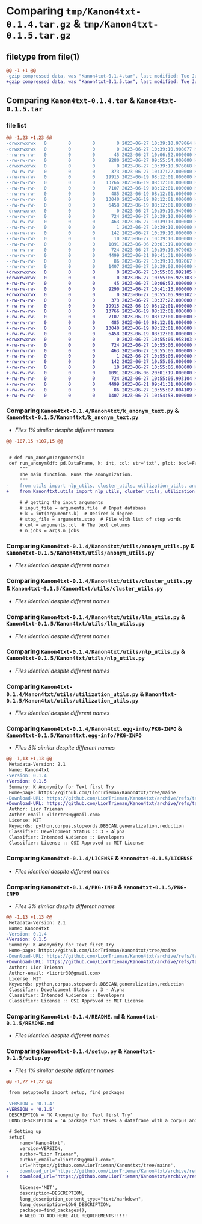 # Comparing `tmp/Kanon4txt-0.1.4.tar.gz` & `tmp/Kanon4txt-0.1.5.tar.gz`

## filetype from file(1)

```diff
@@ -1 +1 @@
-gzip compressed data, was "Kanon4txt-0.1.4.tar", last modified: Tue Jun 27 10:39:11 2023, max compression
+gzip compressed data, was "Kanon4txt-0.1.5.tar", last modified: Tue Jun 27 10:55:07 2023, max compression
```

## Comparing `Kanon4txt-0.1.4.tar` & `Kanon4txt-0.1.5.tar`

### file list

```diff
@@ -1,23 +1,23 @@
-drwxrwxrwx   0        0        0        0 2023-06-27 10:39:10.978064 Kanon4txt-0.1.4/
-drwxrwxrwx   0        0        0        0 2023-06-27 10:39:10.908077 Kanon4txt-0.1.4/Kanon4txt/
--rw-rw-rw-   0        0        0       45 2023-06-27 10:06:52.000000 Kanon4txt-0.1.4/Kanon4txt/__init__.py
--rw-rw-rw-   0        0        0     9280 2023-06-27 09:55:54.000000 Kanon4txt-0.1.4/Kanon4txt/k_anonym_text.py
-drwxrwxrwx   0        0        0        0 2023-06-27 10:39:10.976068 Kanon4txt-0.1.4/Kanon4txt/utils/
--rw-rw-rw-   0        0        0      373 2023-06-27 10:37:22.000000 Kanon4txt-0.1.4/Kanon4txt/utils/__init__.py
--rw-rw-rw-   0        0        0    19915 2023-06-19 08:12:01.000000 Kanon4txt-0.1.4/Kanon4txt/utils/anonym_utils.py
--rw-rw-rw-   0        0        0    13766 2023-06-19 08:12:01.000000 Kanon4txt-0.1.4/Kanon4txt/utils/cluster_utils.py
--rw-rw-rw-   0        0        0     7107 2023-06-19 08:12:01.000000 Kanon4txt-0.1.4/Kanon4txt/utils/llm_utils.py
--rw-rw-rw-   0        0        0      485 2023-06-19 08:12:01.000000 Kanon4txt-0.1.4/Kanon4txt/utils/models.py
--rw-rw-rw-   0        0        0    13040 2023-06-19 08:12:01.000000 Kanon4txt-0.1.4/Kanon4txt/utils/nlp_utils.py
--rw-rw-rw-   0        0        0     6458 2023-06-19 08:12:01.000000 Kanon4txt-0.1.4/Kanon4txt/utils/utilization_utils.py
-drwxrwxrwx   0        0        0        0 2023-06-27 10:39:10.949066 Kanon4txt-0.1.4/Kanon4txt.egg-info/
--rw-rw-rw-   0        0        0      724 2023-06-27 10:39:10.000000 Kanon4txt-0.1.4/Kanon4txt.egg-info/PKG-INFO
--rw-rw-rw-   0        0        0      463 2023-06-27 10:39:10.000000 Kanon4txt-0.1.4/Kanon4txt.egg-info/SOURCES.txt
--rw-rw-rw-   0        0        0        1 2023-06-27 10:39:10.000000 Kanon4txt-0.1.4/Kanon4txt.egg-info/dependency_links.txt
--rw-rw-rw-   0        0        0      142 2023-06-27 10:39:10.000000 Kanon4txt-0.1.4/Kanon4txt.egg-info/requires.txt
--rw-rw-rw-   0        0        0       10 2023-06-27 10:39:10.000000 Kanon4txt-0.1.4/Kanon4txt.egg-info/top_level.txt
--rw-rw-rw-   0        0        0     1091 2023-06-06 20:01:19.000000 Kanon4txt-0.1.4/LICENSE
--rw-rw-rw-   0        0        0      724 2023-06-27 10:39:10.979063 Kanon4txt-0.1.4/PKG-INFO
--rw-rw-rw-   0        0        0     4499 2023-06-21 09:41:31.000000 Kanon4txt-0.1.4/README.md
--rw-rw-rw-   0        0        0       86 2023-06-27 10:39:10.982067 Kanon4txt-0.1.4/setup.cfg
--rw-rw-rw-   0        0        0     1407 2023-06-27 10:39:00.000000 Kanon4txt-0.1.4/setup.py
+drwxrwxrwx   0        0        0        0 2023-06-27 10:55:06.992105 Kanon4txt-0.1.5/
+drwxrwxrwx   0        0        0        0 2023-06-27 10:55:06.925103 Kanon4txt-0.1.5/Kanon4txt/
+-rw-rw-rw-   0        0        0       45 2023-06-27 10:06:52.000000 Kanon4txt-0.1.5/Kanon4txt/__init__.py
+-rw-rw-rw-   0        0        0     9290 2023-06-27 10:41:13.000000 Kanon4txt-0.1.5/Kanon4txt/k_anonym_text.py
+drwxrwxrwx   0        0        0        0 2023-06-27 10:55:06.990102 Kanon4txt-0.1.5/Kanon4txt/utils/
+-rw-rw-rw-   0        0        0      373 2023-06-27 10:37:22.000000 Kanon4txt-0.1.5/Kanon4txt/utils/__init__.py
+-rw-rw-rw-   0        0        0    19915 2023-06-19 08:12:01.000000 Kanon4txt-0.1.5/Kanon4txt/utils/anonym_utils.py
+-rw-rw-rw-   0        0        0    13766 2023-06-19 08:12:01.000000 Kanon4txt-0.1.5/Kanon4txt/utils/cluster_utils.py
+-rw-rw-rw-   0        0        0     7107 2023-06-19 08:12:01.000000 Kanon4txt-0.1.5/Kanon4txt/utils/llm_utils.py
+-rw-rw-rw-   0        0        0      485 2023-06-19 08:12:01.000000 Kanon4txt-0.1.5/Kanon4txt/utils/models.py
+-rw-rw-rw-   0        0        0    13040 2023-06-19 08:12:01.000000 Kanon4txt-0.1.5/Kanon4txt/utils/nlp_utils.py
+-rw-rw-rw-   0        0        0     6458 2023-06-19 08:12:01.000000 Kanon4txt-0.1.5/Kanon4txt/utils/utilization_utils.py
+drwxrwxrwx   0        0        0        0 2023-06-27 10:55:06.958103 Kanon4txt-0.1.5/Kanon4txt.egg-info/
+-rw-rw-rw-   0        0        0      724 2023-06-27 10:55:06.000000 Kanon4txt-0.1.5/Kanon4txt.egg-info/PKG-INFO
+-rw-rw-rw-   0        0        0      463 2023-06-27 10:55:06.000000 Kanon4txt-0.1.5/Kanon4txt.egg-info/SOURCES.txt
+-rw-rw-rw-   0        0        0        1 2023-06-27 10:55:06.000000 Kanon4txt-0.1.5/Kanon4txt.egg-info/dependency_links.txt
+-rw-rw-rw-   0        0        0      142 2023-06-27 10:55:06.000000 Kanon4txt-0.1.5/Kanon4txt.egg-info/requires.txt
+-rw-rw-rw-   0        0        0       10 2023-06-27 10:55:06.000000 Kanon4txt-0.1.5/Kanon4txt.egg-info/top_level.txt
+-rw-rw-rw-   0        0        0     1091 2023-06-06 20:01:19.000000 Kanon4txt-0.1.5/LICENSE
+-rw-rw-rw-   0        0        0      724 2023-06-27 10:55:06.993104 Kanon4txt-0.1.5/PKG-INFO
+-rw-rw-rw-   0        0        0     4499 2023-06-21 09:41:31.000000 Kanon4txt-0.1.5/README.md
+-rw-rw-rw-   0        0        0       86 2023-06-27 10:55:07.004109 Kanon4txt-0.1.5/setup.cfg
+-rw-rw-rw-   0        0        0     1407 2023-06-27 10:54:58.000000 Kanon4txt-0.1.5/setup.py
```

### Comparing `Kanon4txt-0.1.4/Kanon4txt/k_anonym_text.py` & `Kanon4txt-0.1.5/Kanon4txt/k_anonym_text.py`

 * *Files 1% similar despite different names*

```diff
@@ -107,15 +107,15 @@
 
 
 # def run_anonym(arguments):
 def run_anonym(df: pd.DataFrame, k: int, col: str='txt', plot: bool=False, n_jobs: int = 1, verbose: int=0):
     """
     The main function. Runs the anonymization.
     """
-    from utils import nlp_utils, cluster_utils, utilization_utils, anonym_utils
+    from Kanon4txt.utils import nlp_utils, cluster_utils, utilization_utils, anonym_utils
 
     # # getting the input arguments
     # input_file = arguments.file  # Input database
     # k = int(arguments.k)  # Desired k degree
     # stop_file = arguments.stop  # File with list of stop words
     # col = arguments.col  # The text columns  
     # n_jobs = args.n_jobs
```

### Comparing `Kanon4txt-0.1.4/Kanon4txt/utils/anonym_utils.py` & `Kanon4txt-0.1.5/Kanon4txt/utils/anonym_utils.py`

 * *Files identical despite different names*

### Comparing `Kanon4txt-0.1.4/Kanon4txt/utils/cluster_utils.py` & `Kanon4txt-0.1.5/Kanon4txt/utils/cluster_utils.py`

 * *Files identical despite different names*

### Comparing `Kanon4txt-0.1.4/Kanon4txt/utils/llm_utils.py` & `Kanon4txt-0.1.5/Kanon4txt/utils/llm_utils.py`

 * *Files identical despite different names*

### Comparing `Kanon4txt-0.1.4/Kanon4txt/utils/nlp_utils.py` & `Kanon4txt-0.1.5/Kanon4txt/utils/nlp_utils.py`

 * *Files identical despite different names*

### Comparing `Kanon4txt-0.1.4/Kanon4txt/utils/utilization_utils.py` & `Kanon4txt-0.1.5/Kanon4txt/utils/utilization_utils.py`

 * *Files identical despite different names*

### Comparing `Kanon4txt-0.1.4/Kanon4txt.egg-info/PKG-INFO` & `Kanon4txt-0.1.5/Kanon4txt.egg-info/PKG-INFO`

 * *Files 3% similar despite different names*

```diff
@@ -1,13 +1,13 @@
 Metadata-Version: 2.1
 Name: Kanon4txt
-Version: 0.1.4
+Version: 0.1.5
 Summary: K Anonymity for Text first Try
 Home-page: https://github.com/LiorTrieman/Kanon4txt/tree/maine
-Download-URL: https://github.com/LiorTrieman/Kanon4txt/archive/refs/tags/0.1.4.tar.gz
+Download-URL: https://github.com/LiorTrieman/Kanon4txt/archive/refs/tags/0.1.5.tar.gz
 Author: Lior Trieman
 Author-email: <liortr30@gmail.com>
 License: MIT
 Keywords: python,corpus,stopwords,DBSCAN,generalization,reduction
 Classifier: Development Status :: 3 - Alpha
 Classifier: Intended Audience :: Developers
 Classifier: License :: OSI Approved :: MIT License
```

### Comparing `Kanon4txt-0.1.4/LICENSE` & `Kanon4txt-0.1.5/LICENSE`

 * *Files identical despite different names*

### Comparing `Kanon4txt-0.1.4/PKG-INFO` & `Kanon4txt-0.1.5/PKG-INFO`

 * *Files 3% similar despite different names*

```diff
@@ -1,13 +1,13 @@
 Metadata-Version: 2.1
 Name: Kanon4txt
-Version: 0.1.4
+Version: 0.1.5
 Summary: K Anonymity for Text first Try
 Home-page: https://github.com/LiorTrieman/Kanon4txt/tree/maine
-Download-URL: https://github.com/LiorTrieman/Kanon4txt/archive/refs/tags/0.1.4.tar.gz
+Download-URL: https://github.com/LiorTrieman/Kanon4txt/archive/refs/tags/0.1.5.tar.gz
 Author: Lior Trieman
 Author-email: <liortr30@gmail.com>
 License: MIT
 Keywords: python,corpus,stopwords,DBSCAN,generalization,reduction
 Classifier: Development Status :: 3 - Alpha
 Classifier: Intended Audience :: Developers
 Classifier: License :: OSI Approved :: MIT License
```

### Comparing `Kanon4txt-0.1.4/README.md` & `Kanon4txt-0.1.5/README.md`

 * *Files identical despite different names*

### Comparing `Kanon4txt-0.1.4/setup.py` & `Kanon4txt-0.1.5/setup.py`

 * *Files 1% similar despite different names*

```diff
@@ -1,22 +1,22 @@
 
 from setuptools import setup, find_packages
 
-VERSION = '0.1.4'
+VERSION = '0.1.5'
 DESCRIPTION = 'K Anonymity for Text first Try'
 LONG_DESCRIPTION = 'A package that takes a dataframe with a corpus and return an anonymized corpus'
 
 # Setting up
 setup(
     name="Kanon4txt",
     version=VERSION,
     author="Lior Trieman",
     author_email="<liortr30@gmail.com>",
     url='https://github.com/LiorTrieman/Kanon4txt/tree/maine',
-    download_url='https://github.com/LiorTrieman/Kanon4txt/archive/refs/tags/0.1.4.tar.gz',  # I explain this later on
+    download_url='https://github.com/LiorTrieman/Kanon4txt/archive/refs/tags/0.1.5.tar.gz',  # I explain this later on
 
     license='MIT',
     description=DESCRIPTION,
     long_description_content_type="text/markdown",
     long_description=LONG_DESCRIPTION,
     packages=find_packages(),
     # NEED TO ADD HERE ALL REQUIREMENTS!!!!!
```

